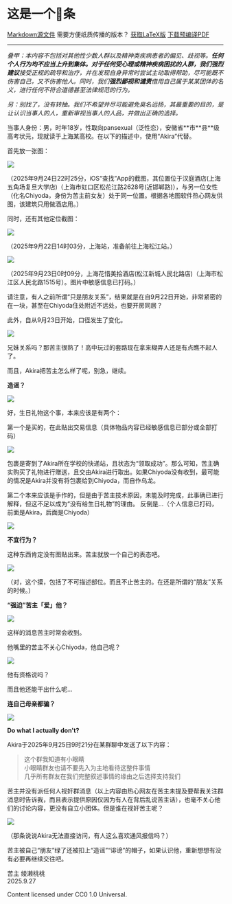 # 这是一个🍉条

[Markdown源文件](./akira.md) 需要方便纸质传播的版本？ [获取LaTeX版](./akira.tex) [下载预编译PDF](./akira.pdf)

---

_叠甲：本内容不包括对其他性少数人群以及精神类疾病患者的偏见、歧视等。**任何个人行为均不应当上升到集体。**对于任何受心理或精神疾病困扰的人群，我们**强烈建议**接受正规的疏导和治疗，并在发现自身异常时尝试主动取得帮助，尽可能既不伤害自己，又不伤害他人。同时，我们**强烈鄙视和谴责**借用自己属于某某团体的名义，进行任何不符合道德甚至法律规范的行为。_

_另：别找了，没有转抽。我们不希望并尽可能避免臭名远扬，其最重要的目的，是让认识当事人的人，重新审视当事人的人品，并做出正确的选择。_

当事人身份：男，时年18岁，性取向pansexual（泛性恋），安徽省\*\*市\*\*县\*\*级高考状元，现就读于上海某高校。在以下的描述中，使用“Akira”代替。

首先放一张图：

![](./images/1.png)

（2025年9月24日22时25分，iOS“查找”App的截图，其位置位于汉庭酒店(上海五角场复旦大学店)（上海市虹口区松花江路2628号(近邯郸路)），与另一位女性（化名Chiyoda，身份为苦主前女友）处于同一位置。根据各地图软件热心网友供图，该建筑只用做酒店用。）

同时，还有其他定位截图：

![](./images/2.png)

（2025年9月22日14时03分，上海站，准备前往上海松江站。）

![](./images/3.png)

（2025年9月23日0时09分，上海花惜美拾酒店(松江新城人民北路店)（上海市松江区人民北路1515号）。图片中敏感信息已打码。）

请注意，有人之前所谓“只是朋友关系”，结果就是在自9月22日开始，非常紧密的在一块，甚至在Chiyoda住处附近不远处，也要开房同居？

此外，自从9月23日开始，口径发生了变化。

![](./images/4.png)

兄妹关系吗？那苦主很熟了！高中玩过的套路现在拿来糊弄人还是有点瞧不起人了。

而且，Akira把苦主怎么样了呢，别急，继续。

**造谣？**

![](./images/5.png)

好，生日礼物这个事，本来应该是有两个：

第一个是买的，在此贴出交易信息（具体物品内容已经敏感信息已部分或全部打码）

![](./images/6.png)

包裹是寄到了Akira所在学校的快递站，且状态为“领取成功”。那么可知，苦主确实购买了礼物进行赠送，且交由Akira进行取出。如果Chiyoda没有收到，最可能的情况是Akira并没有将包裹给到Chiyoda，而自作乌龙。

第二个本来应该是手作的，但是由于苦主技术原因，未能及时完成，此事确已进行解释，但这不足以成为“没有给生日礼物”的理由。
反倒是…（个人信息已打码，前面是Akira，后面是Chiyoda）

![](./images/7.png)

**不宜行为？**

这种东西肯定没有图贴出来。苦主就放一个自己的表态吧。

![](./images/8.png)

（对，这个摸，包括了不可描述部位。而且不止苦主的。在还是所谓的“朋友”关系的时候。）

**“强迫”苦主「爱」他？**

![](./images/9.png)

这样的消息苦主时常会收到。

他嘴里的苦主不关心Chiyoda，他自己呢？

![](./images/10.png)

他有资格说吗？

而且他还能干出什么呢…

**连自己母亲都骗？**

![](./images/11.png)

**Do what I actually don't?**

Akira于2025年9月25日9时21分在某群聊中发送了以下内容：

> 这个群我知道有小眼睛  
> 小眼睛群友也请不要先入为主地看待这整件事情  
> 几乎所有群友在我们完整叙述事情的缘由之后选择支持我们

苦主并没有派任何人视奸群消息（以上内容由热心网友在苦主未提及要帮我关注群消息时告诉我，而且表示提供原因仅因为有人在背后乱说苦主话），也毫不关心他们的讨论内容，更没有自立小团体。但是谁在视奸苦主呢？

![](./images/12.png)

（那条说说Akira无法直接访问，有人这么喜欢通风报信吗？）

苦主被自己“朋友”绿了还被扣上“造谣”“诽谤”的帽子，如果认识他，重新想想有没有必要再继续交往吧。

苦主 绫濑桃桃  
2025.9.27

Content licensed under CC0 1.0 Universal.
